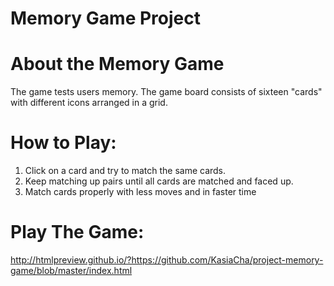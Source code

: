 # Memory Game Project

# About the Memory Game

The game tests users memory. The game board consists of sixteen "cards" with different icons arranged in a grid.

# How to Play:

1. Click on a card and try to match the same cards.
2. Keep matching up pairs until all cards are matched and faced up.
3. Match cards properly with less moves and in faster time

# Play The Game:

http://htmlpreview.github.io/?https://github.com/KasiaCha/project-memory-game/blob/master/index.html
